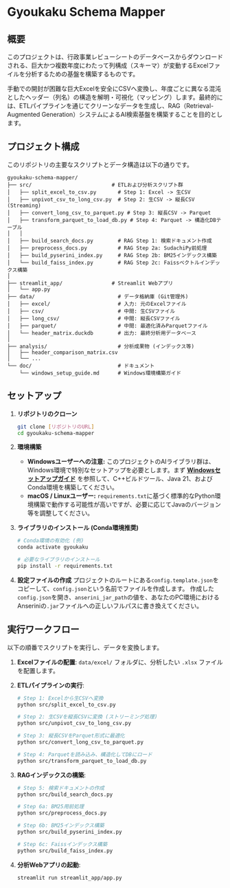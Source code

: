 # Gyoukaku Schema Mapper

## 概要

このプロジェクトは、行政事業レビューシートのデータベースからダウンロードされる、巨大かつ複数年度にわたって列構成（スキーマ）が変動するExcelファイルを分析するための基盤を構築するものです。

手動での開封が困難な巨大Excelを安全にCSVへ変換し、年度ごとに異なる混沌としたヘッダー（列名）の構造を解明・可視化（マッピング）します。最終的には、ETLパイプラインを通じてクリーンなデータを生成し、RAG（Retrieval-Augmented Generation）システムによるAI検索基盤を構築することを目的とします。

## プロジェクト構成

このリポジトリの主要なスクリプトとデータ構造は以下の通りです。

```
gyoukaku-schema-mapper/
├── src/                          # ETLおよび分析スクリプト群
│   ├── split_excel_to_csv.py       # Step 1: Excel -> 生CSV
│   ├── unpivot_csv_to_long_csv.py  # Step 2: 生CSV -> 縦長CSV (Streaming)
│   ├── convert_long_csv_to_parquet.py # Step 3: 縦長CSV -> Parquet
│   ├── transform_parquet_to_load_db.py # Step 4: Parquet -> 構造化DBテーブル
│   │
│   ├── build_search_docs.py        # RAG Step 1: 検索ドキュメント作成
│   ├── preprocess_docs.py          # RAG Step 2a: SudachiPy前処理
│   ├── build_pyserini_index.py     # RAG Step 2b: BM25インデックス構築
│   └── build_faiss_index.py        # RAG Step 2c: Faissベクトルインデックス構築
│
├── streamlit_app/                # Streamlit Webアプリ
│   └── app.py
├── data/                           # データ格納庫 (Git管理外)
│   ├── excel/                      # 入力: 元のExcelファイル
│   ├── csv/                        # 中間: 生CSVファイル
│   ├── long_csv/                   # 中間: 縦長CSVファイル
│   ├── parquet/                    # 中間: 最適化済みParquetファイル
│   └── header_matrix.duckdb        # 出力: 最終分析用データベース
│
├── analysis/                       # 分析成果物 (インデックス等)
│   ├── header_comparison_matrix.csv
│   └── ...
└── doc/                            # ドキュメント
    └── windows_setup_guide.md      # Windows環境構築ガイド
```

## セットアップ

1. **リポジトリのクローン**
   ```bash
   git clone [リポジトリのURL]
   cd gyoukaku-schema-mapper
   ```

2. **環境構築**
   *   **Windowsユーザーへの注意:** このプロジェクトのAIライブラリ群は、Windows環境で特別なセットアップを必要とします。まず **[Windowsセットアップガイド](doc/windows_setup_guide.md)** を参照して、C++ビルドツール、Java 21、およびConda環境を構築してください。
   *   **macOS / Linuxユーザー:** `requirements.txt`に基づく標準的なPython環境構築で動作する可能性が高いですが、必要に応じてJavaのバージョン等を調整してください。

3. **ライブラリのインストール (Conda環境推奨)**
   ```bash
   # Conda環境の有効化 (例)
   conda activate gyoukaku
   
   # 必要なライブラリのインストール
   pip install -r requirements.txt
   ```

4. **設定ファイルの作成**
   プロジェクトのルートにある`config.template.json`をコピーして、`config.json`という名前でファイルを作成します。
   作成した`config.json`を開き、`anserini_jar_path`の値を、あなたのPC環境におけるAnseriniの`.jar`ファイルへの正しいフルパスに書き換えてください。

## 実行ワークフロー

以下の順番でスクリプトを実行し、データを変換します。

1. **Excelファイルの配置**: `data/excel/` フォルダに、分析したい `.xlsx` ファイルを配置します。

2. **ETLパイプラインの実行**:
   ```bash
   # Step 1: Excelから生CSVへ変換
   python src/split_excel_to_csv.py

   # Step 2: 生CSVを縦長CSVに変換 (ストリーミング処理)
   python src/unpivot_csv_to_long_csv.py

   # Step 3: 縦長CSVをParquet形式に最適化
   python src/convert_long_csv_to_parquet.py

   # Step 4: Parquetを読み込み、構造化してDBにロード
   python src/transform_parquet_to_load_db.py
   ```

3. **RAGインデックスの構築**:
   ```bash
   # Step 5: 検索ドキュメントの作成
   python src/build_search_docs.py

   # Step 6a: BM25用前処理
   python src/preprocess_docs.py

   # Step 6b: BM25インデックス構築
   python src/build_pyserini_index.py
   
   # Step 6c: Faissインデックス構築
   python src/build_faiss_index.py
   ```

4. **分析Webアプリの起動**:
   ```bash
   streamlit run streamlit_app/app.py
   ```